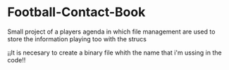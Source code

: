 # Football-Contact-Book
Small project of a players agenda in which file management are used to store the information playing too with the strucs

¡¡It is necesary to create a binary file whith the name that i'm ussing in the code!!
